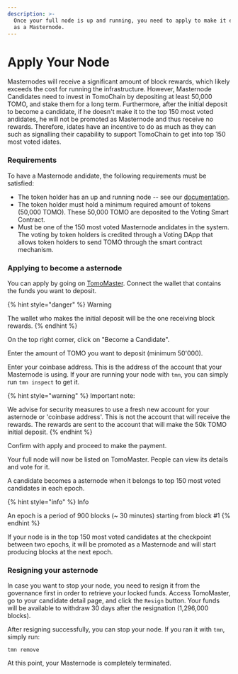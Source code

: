 ```yaml
---
description: >-
  Once your full node is up and running, you need to apply to make it eligible
  as a Masternode.
---
```


# Apply Your Node

Masternodes will receive a significant amount of block rewards, which likely exceeds the cost for running the infrastructure. However, Masternode Candidates need to invest in TomoChain by depositing at least 50,000 TOMO, and stake them for a long term. Furthermore, after the initial deposit to become a candidate, if he doesn't make it to the top 150 most voted andidates, he will not be promoted as Masternode and thus receive no rewards. Therefore, idates have an incentive to do as much as they can such as signalling their capability to support TomoChain to get into top 150 most voted idates.

### Requirements <a id="requirements"></a>

To have a Masternode andidate, the following requirements must be satisfied:

* The token holder has an up and running node -- see our [documentation](https://docs.tomochain.com/masternode/tmn/).
* The token holder must hold a minimum required amount of tokens \(50,000 TOMO\). These 50,000 TOMO are deposited to the Voting Smart Contract.
* Must be one of the 150 most voted Masternode andidates in the system. The voting by token holders is credited through a Voting DApp that allows token holders to send TOMO through the smart contract mechanism.

### Applying to become a asternode <a id="applying-to-become-a-masternode"></a>

You can apply by going on [TomoMaster](https://master.tomochain.com/). Connect the wallet that contains the funds you want to deposit.

{% hint style="danger" %}
Warning

The wallet who makes the initial deposit will be the one receiving block rewards.
{% endhint %}

On the top right corner, click on "Become a Candidate".

Enter the amount of TOMO you want to deposit \(minimum 50'000\).

Enter your coinbase address. This is the address of the account that your Masternode is using. If your are running your node with `tmn`, you can simply run `tmn inspect` to get it.

{% hint style="warning" %}
Important note:

We advise for security measures to use a fresh new account for your asternode or 'coinbase address'. This is not the account that will receive the rewards. The rewards are sent to the account that will make the 50k TOMO initial deposit.
{% endhint %}

Confirm with apply and proceed to make the payment.

Your full node will now be listed on TomoMaster. People can view its details and vote for it.

A candidate becomes a asternode when it belongs to top 150 most voted candidates in each epoch.

{% hint style="info" %}
Info

An epoch is a period of 900 blocks \(~ 30 minutes\) starting from block \#1
{% endhint %}

If your node is in the top 150 most voted candidates at the checkpoint between two epochs, it will be promoted as a Masternode and will start producing blocks at the next epoch.

### Resigning your asternode <a id="resigning-your-masternode"></a>

In case you want to stop your node, you need to resign it from the governance first in order to retrieve your locked funds. Access TomoMaster, go to your candidate detail page, and click the `Resign` button. Your funds will be available to withdraw 30 days after the resignation \(1,296,000 blocks\).

After resigning successfully, you can stop your node. If you ran it with `tmn`, simply run:

```text
tmn remove
```

At this point, your Masternode is completely terminated.

